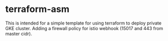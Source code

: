 # terraform-asm

This is intended for a simple template for using terraform to deploy private GKE cluster.
Adding a firewall policy for istio webhook (15017 and 443 from master cidr).

